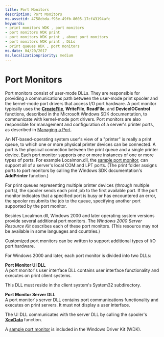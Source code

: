 ```yaml
---
title: Port Monitors
description: Port Monitors
ms.assetid: 4758ebda-f93e-49fb-8605-17cf43194afc
keywords:
- print monitors WDK , port monitors
- port monitors WDK print
- port monitors WDK print , about port monitors
- port monitors WDK print , DLLs
- print queues WDK , port monitors
ms.date: 04/20/2017
ms.localizationpriority: medium
---
```


# Port Monitors





Port monitors consist of user-mode DLLs. They are responsible for providing a communications path between the user-mode print spooler and the kernel-mode port drivers that access I/O port hardware. A port monitor typically uses the [**CreateFile**](https://msdn.microsoft.com/library/windows/desktop/aa363858), **WriteFile**, **ReadFile**, and **DeviceIOControl** functions, described in the Microsoft Windows SDK documentation, to communicate with kernel-mode port drivers. Port monitors are also responsible for management and configuration of a server's printer ports, as described in [Managing a Port](managing-a-port.md).

An NT-based-operating system user's view of a "printer" is really a print queue, to which one or more physical printer devices can be connected. A port is the physical connection between the print queue and a single printer device. Each port monitor supports one or more instances of one or more types of ports. For example Localmon.dll, the [sample port monitor](sample-port-monitor.md), can support all of a server's local COM and LPT ports. (The print folder assigns ports to port monitors by calling the Windows SDK documentation's **AddPrinter** function.)

For print queues representing multiple printer devices (through multiple ports), the spooler sends each print job to the first available port. If the port monitor indicates that a specified port is busy or has encountered an error, the spooler resubmits the job to the queue, specifying another port supported by the port monitor.

Besides Localmon.dll, Windows 2000 and later operating system versions provide several additional port monitors. The *Windows 2000 Server Resource Kit* describes each of these port monitors. (This resource may not be available in some languages and countries.)

Customized port monitors can be written to support additional types of I/O port hardware.

For Windows 2000 and later, each port monitor is divided into two DLLs:

<a href="" id="port-monitor-ui-dll-"></a>**Port Monitor UI DLL**   
A port monitor's user interface DLL contains user interface functionality and executes on print client systems.

This DLL must reside in the client system's System32 subdirectory.

<a href="" id="port-monitor-server-dll-"></a>**Port Monitor Server DLL**   
A port monitor's server DLL contains port communications functionality and executes on print servers. It must not display a user interface.

The UI DLL communicates with the server DLL by calling the spooler's [**XcvData**](https://msdn.microsoft.com/library/windows/hardware/ff564255) function.

A [sample port monitor](sample-port-monitor.md) is included in the Windows Driver Kit (WDK).

 

 




